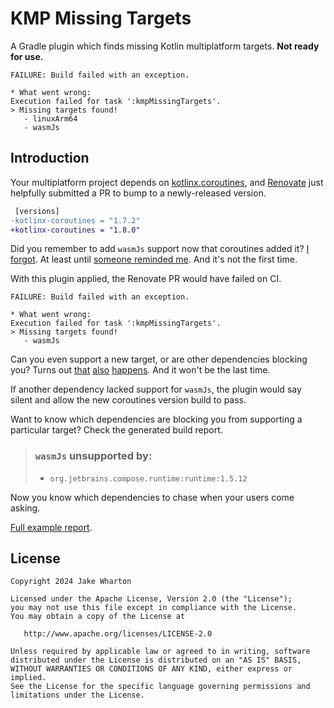 # KMP Missing Targets

A Gradle plugin which finds missing Kotlin multiplatform targets. **Not ready for use.**

```
FAILURE: Build failed with an exception.

* What went wrong:
Execution failed for task ':kmpMissingTargets'.
> Missing targets found!
   - linuxArm64
   - wasmJs
```


## Introduction

Your multiplatform project depends on [kotlinx.coroutines](https://github.com/kotlin/kotlinx.coroutines/), and
[Renovate](https://www.mend.io/renovate/) just helpfully submitted a PR to bump to a newly-released version.

```diff
 [versions]
-kotlinx-coroutines = "1.7.2"
+kotlinx-coroutines = "1.8.0"
```

Did you remember to add `wasmJs` support now that coroutines added it?
[I forgot](https://github.com/cashapp/turbine/pull/303/files).
At least until [someone reminded me](https://github.com/cashapp/turbine/pull/290#issuecomment-1948935392).
And it's not the first time.

With this plugin applied, the Renovate PR would have failed on CI.

```
FAILURE: Build failed with an exception.

* What went wrong:
Execution failed for task ':kmpMissingTargets'.
> Missing targets found!
   - wasmJs
```

Can you even support a new target, or are other dependencies blocking you? Turns out [that](https://github.com/JakeWharton/mosaic/issues/319) [also](https://github.com/ajalt/mordant/issues/155) [happens](https://github.com/JetBrains/markdown/issues/146). And it won't be the last time.

If another dependency lacked support for `wasmJs`, the plugin would say silent and allow the new coroutines version build to pass.

Want to know which dependencies are blocking you from supporting a particular target? Check the generated build report.

> ### `wasmJs` unsupported by:
> - `org.jetbrains.compose.runtime:runtime:1.5.12`

Now you know which dependencies to chase when your users come asking.

[Full example report](src/test/fixtures/first/expected/build/reports/kmp-missing-targets/commonMain.md).


## License

    Copyright 2024 Jake Wharton

    Licensed under the Apache License, Version 2.0 (the "License");
    you may not use this file except in compliance with the License.
    You may obtain a copy of the License at

       http://www.apache.org/licenses/LICENSE-2.0

    Unless required by applicable law or agreed to in writing, software
    distributed under the License is distributed on an "AS IS" BASIS,
    WITHOUT WARRANTIES OR CONDITIONS OF ANY KIND, either express or implied.
    See the License for the specific language governing permissions and
    limitations under the License.

